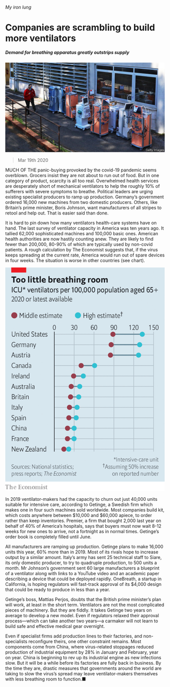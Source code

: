 ###### My iron lung

# Companies are scrambling to build more ventilators 

##### Demand for breathing apparatus greatly outstrips supply 

![image](images/20200321_WBP501.jpg) 

> Mar 19th 2020 

MUCH OF THE panic-buying provoked by the covid-19 pandemic seems overblown. Grocers insist they are not about to run out of food. But in one category of product, scarcity is all too real. Overwhelmed health services are desperately short of mechanical ventilators to help the roughly 10% of sufferers with severe symptoms to breathe. Political leaders are urging existing specialist producers to ramp up production. Germany’s government ordered 16,000 new machines from two domestic producers. Others, like Britain’s prime minister, Boris Johnson, want manufacturers of all stripes to retool and help out. That is easier said than done.

It is hard to pin down how many ventilators health-care systems have on hand. The last survey of ventilator capacity in America was ten years ago. It tallied 62,000 sophisticated machines and 100,000 basic ones. American health authorities are now hastily counting anew. They are likely to find fewer than 200,000, 80-90% of which are typically used by non-covid patients. A rough calculation by The Economist suggests that, if the virus keeps spreading at the current rate, America would run out of spare devices in four weeks. The situation is worse in other countries (see chart). 

![image](images/20200321_WBC821.png) 


In 2019 ventilator-makers had the capacity to churn out just 40,000 units suitable for intensive care, according to Getinge, a Swedish firm which makes one in four such machines sold worldwide. Most companies build kit, which costs anywhere between $10,000 and $60,000 apiece, to order rather than keep inventories. Premier, a firm that bought 2,000 last year on behalf of 40% of America’s hospitals, says that buyers must now wait 8-12 weeks for new ones to arrive, not a fortnight as in normal times. Getinge’s order book is completely filled until June.


All manufacturers are ramping up production. Getinge plans to make 16,000 units this year, 60% more than in 2019. Most of its rivals hope to increase output by a similar amount. Italy’s army has sent 25 technical staff to Siare, its only domestic producer, to try to quadruple production, to 500 units a month. Mr Johnson’s government sent 60 large manufacturers a blueprint of a ventilator along with links to a YouTube video and an academic paper describing a device that could be deployed rapidly. OneBreath, a startup in California, is hoping regulators will fast-track approval of its $4,000 design that could be ready to produce in less than a year.

Getinge’s boss, Mattias Perjos, doubts that the British prime minister’s plan will work, at least in the short term. Ventilators are not the most complicated pieces of machinery. But they are fiddly. It takes Getinge two years on average to develop a new model. Even if regulators relaxed their approval process—which can take another two years—a carmaker will not learn to build safe and effective medical gear overnight. 

Even if specialist firms add production lines to their factories, and non-specialists reconfigure theirs, one other constraint remains. Most components come from China, where virus-related stoppages reduced production of industrial equipment by 28% in January and February, year on year. China is beginning to rev up its industrial engine as new infections slow. But it will be a while before its factories are fully back in business. By the time they are, drastic measures that governments around the world are taking to slow the virus’s spread may leave ventilator-makers themselves with less breathing room to function.■

